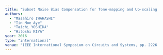 ```yaml
---
title: "Subset Noise Bias Compensation for Tone-mapping and Up-scaling of JPEG Images"
authors:
  - "Masahiro IWAHASHI"
  - "Tin Moe Aye"
  - "Taichi YOSHIDA"
  - "Hitoshi KIYA"
year: 2016
type: "international"
venue: "IEEE International Symposium on Circuits and Systems, pp. 2226-2229, Montreal, Canada, 2016-05-22."
---
```

